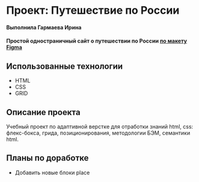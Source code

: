 # Проект: Путешествие по России
#### Выполнила Гармаева Ирина

#### Простой одностраничный сайт о путешествии по России [по макету Figma ](https://www.figma.com/file/5S2WSbEFL6awjVWJ0NWL8Q/Sprint-3_-Russia-_-desktop-mobile?node-id=28503%3A0)

## Использованные технологии
* HTML
* CSS
* GRID

## Описание проекта
Учебный проект по адаптивной верстке для отработки знаний html, css: флекс-бокса, грида, позиционирования, методологии БЭМ, семантики html.

## Планы по доработке
* Добавить новые блоки place
